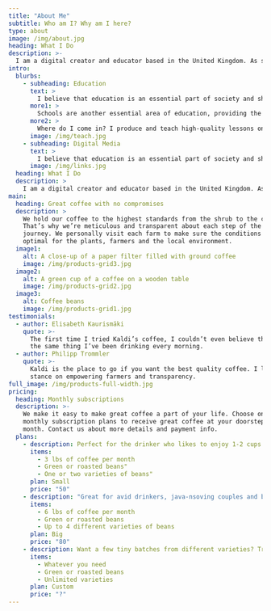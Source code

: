 ```yaml
---
title: "About Me"
subtitle: Who am I? Why am I here?
type: about
image: /img/about.jpg
heading: What I Do
description: >-
  I am a digital creator and educator based in the United Kingdom. As such, I have worked on a multitude of projects across a wide fieldset. My mission to make the world a better and more diverse place through improved education and opportunities. How do I do this? That's the real question and whilst I could answer it simply, I'm not the kind of person to provide basic answers to any question - so do read on to find out more.
intro:
  blurbs:
    - subheading: Education
      text: >
        I believe that education is an essential part of society and should continue well into adulthood. In this modern world, we are seeing more and more so-called "courses" made available for the employees of companies to enable them to reach their full potential - this is a great opportunity for adult improvement and benefits not only the employee but society as a whole.
      more1: >
        Schools are another essential area of education, providing the means necessary for students to get the "building blocks" for future development. As such it is extremely important that schools teach not only the curriculum but also life skills such as internet safety, money and time management and politics. These life skills help people to make more informed decisions to protect themselves and others from a variety of attacks.
      more2: >
        Where do I come in? I produce and teach high-quality lessons on a variety of subjects and am beginning on the long journey to produce resources to aid social skills. My resources are free for anyone to view and use on my website via the Teaching Resources page. Enjoy!
      image: /img/teach.jpg
    - subheading: Digital Media
      text: >
        I believe that education is an essential part of society and should continue well into adulthood. In this modern world, we are seeing more and more so-called "courses" made available for the employees of companies to enable them to reach their full potential - this is a great opportunity for adult improvement and benefits not only the employee but society as a whole. Schools are another essential area of education, providing the means necessary for students to get the "building blocks" for future development. As such it is extremely important that schools teach not only the curriculum but also life skills such as internet safety, money and time management and politics. These life skills help people to make more informed decisions to protect themselves and others from a variety of attacks. Where do I come in? I produce and teach high-quality lessons on a variety of subjects and am beginning on the long journey to produce resources to aid social skills. My resources are free for anyone to view and use on my website via the Teaching Resources page. Enjoy!
      image: /img/links.jpg
  heading: What I Do
  description: >
    I am a digital creator and educator based in the United Kingdom. As such, I have worked on a multitude of projects across a wide fieldset. My mission to make the world a better and more diverse place through improved education and opportunities. How do I do this? That's the real question and whilst I could answer it simply, I'm not the kind of person to provide basic answers to any question - so do read on to find out more.
main:
  heading: Great coffee with no compromises
  description: >
    We hold our coffee to the highest standards from the shrub to the cup.
    That’s why we’re meticulous and transparent about each step of the coffee’s
    journey. We personally visit each farm to make sure the conditions are
    optimal for the plants, farmers and the local environment.
  image1:
    alt: A close-up of a paper filter filled with ground coffee
    image: /img/products-grid3.jpg
  image2:
    alt: A green cup of a coffee on a wooden table
    image: /img/products-grid2.jpg
  image3:
    alt: Coffee beans
    image: /img/products-grid1.jpg
testimonials:
  - author: Elisabeth Kaurismäki
    quote: >-
      The first time I tried Kaldi’s coffee, I couldn’t even believe that was
      the same thing I’ve been drinking every morning.
  - author: Philipp Trommler
    quote: >-
      Kaldi is the place to go if you want the best quality coffee. I love their
      stance on empowering farmers and transparency.
full_image: /img/products-full-width.jpg
pricing:
  heading: Monthly subscriptions
  description: >-
    We make it easy to make great coffee a part of your life. Choose one of our
    monthly subscription plans to receive great coffee at your doorstep each
    month. Contact us about more details and payment info.
  plans:
    - description: Perfect for the drinker who likes to enjoy 1-2 cups per day.
      items:
        - 3 lbs of coffee per month
        - Green or roasted beans"
        - One or two varieties of beans"
      plan: Small
      price: "50"
    - description: "Great for avid drinkers, java-nsoving couples and bigger crowds"
      items:
        - 6 lbs of coffee per month
        - Green or roasted beans
        - Up to 4 different varieties of beans
      plan: Big
      price: "80"
    - description: Want a few tiny batches from different varieties? Try our custom plan
      items:
        - Whatever you need
        - Green or roasted beans
        - Unlimited varieties
      plan: Custom
      price: "?"
---
```

